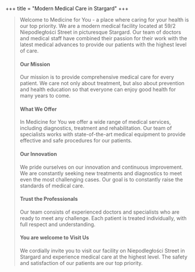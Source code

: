 +++
title = "Modern Medical Care in Stargard"
+++

>Welcome to Medicine for You - a place where caring for your health is our top priority. We are a modern medical facility located at 59/2 Niepodległości Street in picturesque Stargard. Our team of doctors and medical staff have combined their passion for their work with the latest medical advances to provide our patients with the highest level of care.
>
>#### Our Mission
>
>Our mission is to provide comprehensive medical care for every patient. We care not only about treatment, but also about prevention and health education so that everyone can enjoy good health for many years to come.
>
>#### What We Offer
>
>In Medicine for You we offer a wide range of medical services, including diagnostics, treatment and rehabilitation. Our team of specialists works with state-of-the-art medical equipment to provide effective and safe procedures for our patients.
>
>#### Our Innovation
>
>We pride ourselves on our innovation and continuous improvement. We are constantly seeking new treatments and diagnostics to meet even the most challenging cases. Our goal is to constantly raise the standards of medical care.
>
>#### Trust the Professionals
>
>Our team consists of experienced doctors and specialists who are ready to meet any challenge. Each patient is treated individually, with full respect and understanding.
>
>#### You are welcome to Visit Us
>
>We cordially invite you to visit our facility on Niepodległości Street in Stargard and experience medical care at the highest level. The safety and satisfaction of our patients are our top priority.